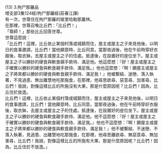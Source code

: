 (13) 3.拘尸那羅品  
增支部3集124經/拘尸那羅經(莊春江譯)  
有一次，世尊住在拘尸那羅的玻里哈勒那叢林。  
在那裡，世尊召喚比丘們：「比丘們！」  
「尊師！」那些比丘回答世尊。  
世尊這麼說：  
「比丘們！這裡，比丘依止某個村落或城鎮而住，屋主或屋主之子來見他後，以明日的食事邀請，比丘們！當他願意時，比丘同意。當那夜過後，他在午前時穿好衣服後，取衣鉢，去屋主或屋主之子的住處。抵達後，在設置好的座位坐下。屋主或屋主之子以勝妙的硬食與軟食親手款待、滿足他。他這麼想：『好！屋主或屋主之子確實以勝妙的硬食與軟食親手款待、滿足我。』他也這麼想：『啊！願屋主或屋主之子將來都以勝妙的硬食與軟食親手款待、滿足我！』他被繫結、迷戀、落入執著，不見過患、無出離慧地吃那施食，在那裡，他尋思欲尋、惡意尋、加害尋，比丘們！我說，對像這樣比丘的所施沒有大果，那是什麼原因呢？比丘們！因為，比丘住於放逸。  
比丘們！這裡，比丘依止某個村落或城鎮而住，屋主或屋主之子來見他後，以明日的食事邀請，比丘們！當他願意時，比丘同意。當那夜過後，他在午前時穿好衣服後，取衣鉢，去屋主或屋主之子的住處。抵達後，在設置好的座位坐下。屋主或屋主之子以勝妙的硬食與軟食親手款待、滿足他。他不這麼想：『好！屋主或屋主之子確實以勝妙的硬食與軟食親手款待、滿足我。』他也不這麼想：『啊！願屋主或屋主之子將來都以勝妙的硬食與軟食親手款待、滿足我！』他不被繫結、不迷戀、不落入執著，見過患、出離慧地吃那施食，在那裡，他尋思離欲尋、無惡意尋、無加害尋，比丘們！我說，對像這樣比丘的所施有大果，那是什麼原因呢？比丘們！因為，比丘住於不放逸。」  
  
  
